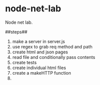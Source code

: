 # node-net-lab
Node net lab.

##steps##

1. make a server in server.js
1. use regex to grab req method and path
1. create html and json pages
1. read file and conditionally pass contents
1. create tests
1. create individual html files
1. create a makeHTTP function
1. 

